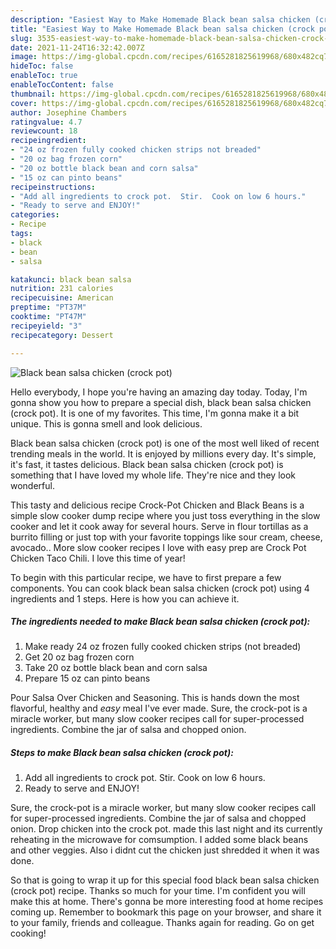 ```yaml
---
description: "Easiest Way to Make Homemade Black bean salsa chicken (crock pot)"
title: "Easiest Way to Make Homemade Black bean salsa chicken (crock pot)"
slug: 3535-easiest-way-to-make-homemade-black-bean-salsa-chicken-crock-pot
date: 2021-11-24T16:32:42.007Z
image: https://img-global.cpcdn.com/recipes/6165281825619968/680x482cq70/black-bean-salsa-chicken-crock-pot-recipe-main-photo.jpg
hideToc: false
enableToc: true
enableTocContent: false
thumbnail: https://img-global.cpcdn.com/recipes/6165281825619968/680x482cq70/black-bean-salsa-chicken-crock-pot-recipe-main-photo.jpg
cover: https://img-global.cpcdn.com/recipes/6165281825619968/680x482cq70/black-bean-salsa-chicken-crock-pot-recipe-main-photo.jpg
author: Josephine Chambers
ratingvalue: 4.7
reviewcount: 18
recipeingredient:
- "24 oz frozen fully cooked chicken strips not breaded"
- "20 oz bag frozen corn"
- "20 oz bottle black bean and corn salsa"
- "15 oz can pinto beans"
recipeinstructions:
- "Add all ingredients to crock pot.  Stir.  Cook on low 6 hours."
- "Ready to serve and ENJOY!"
categories:
- Recipe
tags:
- black
- bean
- salsa

katakunci: black bean salsa 
nutrition: 231 calories
recipecuisine: American
preptime: "PT37M"
cooktime: "PT47M"
recipeyield: "3"
recipecategory: Dessert

---
```



![Black bean salsa chicken (crock pot)](https://img-global.cpcdn.com/recipes/6165281825619968/680x482cq70/black-bean-salsa-chicken-crock-pot-recipe-main-photo.jpg)

Hello everybody, I hope you're having an amazing day today. Today, I'm gonna show you how to prepare a special dish, black bean salsa chicken (crock pot). It is one of my favorites. This time, I'm gonna make it a bit unique. This is gonna smell and look delicious.

Black bean salsa chicken (crock pot) is one of the most well liked of recent trending meals in the world. It is enjoyed by millions every day. It's simple, it's fast, it tastes delicious. Black bean salsa chicken (crock pot) is something that I have loved my whole life. They're nice and they look wonderful.

This tasty and delicious recipe Crock-Pot Chicken and Black Beans is a simple slow cooker dump recipe where you just toss everything in the slow cooker and let it cook away for several hours. Serve in flour tortillas as a burrito filling or just top with your favorite toppings like sour cream, cheese, avocado.. More slow cooker recipes I love with easy prep are Crock Pot Chicken Taco Chili. I love this time of year!


To begin with this particular recipe, we have to first prepare a few components. You can cook black bean salsa chicken (crock pot) using 4 ingredients and 1 steps. Here is how you can achieve it.

<!--inarticleads1-->

##### The ingredients needed to make Black bean salsa chicken (crock pot):

1. Make ready 24 oz frozen fully cooked chicken strips (not breaded)
1. Get 20 oz bag frozen corn
1. Take 20 oz bottle black bean and corn salsa
1. Prepare 15 oz can pinto beans


Pour Salsa Over Chicken and Seasoning. This is hands down the most flavorful, healthy and *easy* meal I&#39;ve ever made. Sure, the crock-pot is a miracle worker, but many slow cooker recipes call for super-processed ingredients. Combine the jar of salsa and chopped onion. 

<!--inarticleads2-->

##### Steps to make Black bean salsa chicken (crock pot):

1. Add all ingredients to crock pot.  Stir.  Cook on low 6 hours.
1. Ready to serve and ENJOY!

Sure, the crock-pot is a miracle worker, but many slow cooker recipes call for super-processed ingredients. Combine the jar of salsa and chopped onion. Drop chicken into the crock pot. made this last night and its currently reheating in the microwave for comsumption. I added some black beans and other veggies. Also i didnt cut the chicken just shredded it when it was done. 

So that is going to wrap it up for this special food black bean salsa chicken (crock pot) recipe. Thanks so much for your time. I'm confident you will make this at home. There's gonna be more interesting food at home recipes coming up. Remember to bookmark this page on your browser, and share it to your family, friends and colleague. Thanks again for reading. Go on get cooking!
